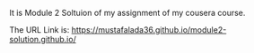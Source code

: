 It is Module 2 Soltuion of my assignment of my cousera course.

The URL Link is:
https://mustafalada36.github.io/module2-solution.github.io/